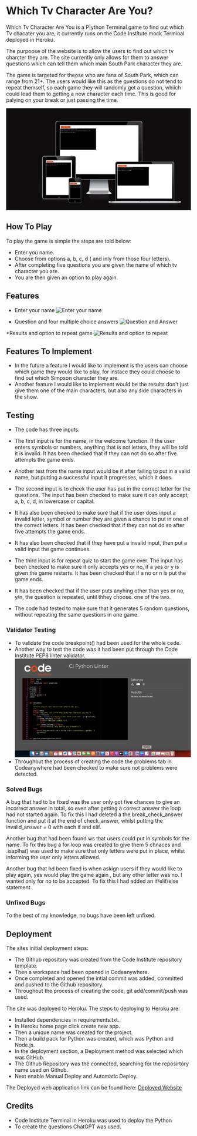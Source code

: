 # Which Tv Character Are You?

Which Tv Character Are You is a P|ython Terminal game to find out which Tv chacater you are, it currently runs on the Code Institute mock Terminal deployed in Heroku.

The purpoose of the website is to allow the users to find out which tv charcter they are. The site currently only allows for them to answer questions which can tell them which main South Park character they are. 

The game is targeted for theose who are fans of South Park, which can range from 21+. The users would like this as the questions do not tend to repeat themself, so each game they will randomly get a question, whiich could lead them to getting a new character each time. This is good for palying on your break or just passing the time.

![AM I Responsive Image](assets/images/responsive.png)

## How To Play

To play the game is simple the steps are told below:
* Enter you name.
* Choose from options a, b, c, d ( and inly from those four letters).
* After completing five questions you are given the name of which tv character you are.
* You are then given an option to play again.

## Features

* Enter your name
![Enter your name](/assets/images/enter_name)

* Question and four multiple choice answers
![Question and Answer](/assets/images/question_answer)

*Results and option to repeat game
![Results and option to repeat](/assets/images/results)

## Features To Implement

* In the future a feature I would like to implement is the users can choose which game they would like to play, for instace they could choose to find out which Simpson character they are.
* Another feature I would like to implement would be the results don't just give them one of the main characters, but also any side characters in the show.

## Testing

* The code has three inputs:

- The first input is for the name, in the welcome function. If the user enters symbols or numbers, anything that is not letters, they will be told it is invalid. It has been checked that if they can not do so after five attempts the game ends.
- Another test from the name input would be if after failing to put in a valid name, but putting a successful input it progresses, which it does.

- The second input is to chcek the user has put in the correct letter for the questions. The input has been checked to make sure it can only accept; a, b, c, d, in lowercase or capital. 
- It has also been checked to make sure that if the user does input a invalid letter, symbol or number they are given a chance to put in one of the correct letters. It has been checked that if they can not do so after five attempts the game ends.
- It has also been checked that if they have put a invalid input, then put a valid input the game continues. 

- The third input is for repeat quiz to start the game over. The input has been checked to make sure it only accepts yes or no, if a yes or y is given the game restarts. It has been checked that if a no or n is put the game ends. 
- It has been checked that if the user puts anyhing other than yes or no, y/n, the question is repeated, until thhey choose. one of the two.

* The code had tested to make sure that it generates 5 random questions, without repeating the same questions in one game.

### Validator Testing

* To validate the code breakpoint() had been used for the whole code.
* Another way to test the code was it had been put through the Code Institute PEP8 linter validator.
![PEP8 Linter validator](assets/images/pep8_linter.png)
* Throughout the process of creating the code the problems tab in Codeanywhere had been checked to make sure not problems were detected.

### Solved Bugs
A bug that had to be fixed was the user only got five chances to give an incorrect answer in total, so even after getting a correct answer the loop had not started again. To fix this I had deleted a the break_check_answer function and put it at the end of check_answer, whilst putting the invalid_answer = 0 with each if and elif.

Another bug that had been found ws that users could put in symbols for the name. To fix this bug a for loop was created to give them 5 chnaces and .isaplha() was used to make sure that only letters were put in place, whilst informing the user only letters allowed.

Another bug that hd been fixed is when askign users if they would like to play again, yes would play the game again , but any other letter was no. I wanted only for no to be accepted. To fix this I had added an if/elif/else statement.

### Unfixed Bugs

To the best of my knowledge, no bugs have been left unfixed.

## Deployment

The sites initial deployment steps:
* The Github repository was created from the Code Institute repository template. 
* Then a workspace had been opened in Codeanywhere.
* Once completed and opened the intial commit was added, committed and pushed to the Github repository.
* Throughout the process of creating the code, git add/commit/push was used.

The site was deployed to Heroku. The steps to deploying to Heroku are:
* Installed dependencies in requirements.txt.
* In Heroku home page click create new app.
* Then a unique name was created for the project.
* Then a build pack for Python was created, which was Python and Node.js.
* In the deployment section, a Deployment method was selected which was GitHub.
* The Github Repository was the connected, searching for the reposirtory name used on Github.
* Next enable Manual Deploy and Automatic Deploy.

The Deployed web application link can be found here: [Deployed Website](https://which-tv-character-are-you-86f095b68cfc.herokuapp.com/)

## Credits 

* Code Institute Terminal in Heroku was used to deploy the Python
* To create the questions ChatGPT was used.